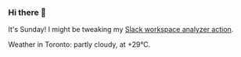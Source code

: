 ### Hi there :wave:

It's Sunday! I might be tweaking my [Slack workspace analyzer action](https://github.com/bewuethr/slack-analyzer).

Weather in Toronto: partly cloudy, at +29°C.
